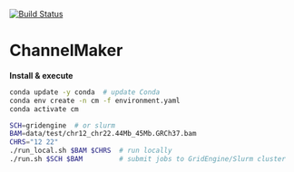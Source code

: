 [![Build Status](https://travis-ci.org/GooglingTheCancerGenome/CNN.svg?branch=dev)](https://travis-ci.org/GooglingTheCancerGenome/CNN)

# ChannelMaker

**Install & execute**

```bash
conda update -y conda  # update Conda
conda env create -n cm -f environment.yaml
conda activate cm

SCH=gridengine  # or slurm
BAM=data/test/chr12_chr22.44Mb_45Mb.GRCh37.bam
CHRS="12 22"
./run_local.sh $BAM $CHRS  # run locally
./run.sh $SCH $BAM         # submit jobs to GridEngine/Slurm cluster
```
